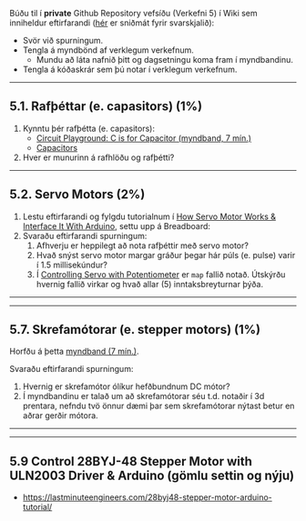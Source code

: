 Búðu til í **private** Github Repository vefsíðu (Verkefni 5) í Wiki sem inniheldur eftirfarandi ([hér](./Verkefni5_svar_template.md) er sniðmát fyrir svarskjalið):

- Svör við spurningum.
- Tengla á myndbönd af verklegum verkefnum.
  - Mundu að láta nafnið þitt og dagsetningu koma fram í myndbandinu.
- Tengla á kóðaskrár sem þú notar í verklegum verkefnum.

---

## 5.1. Rafþéttar (e. capasitors) (1%)

1. Kynntu þér rafþétta (e. capasitors):
   - [Circuit Playground: C is for Capacitor (myndband, 7 mín.)](https://learn.adafruit.com/circuit-playground-c-is-for-capacitor/video)
   - [Capacitors](https://www.instructables.com/lesson/Capacitors-2/)
1. Hver er munurinn á rafhlöðu og rafþétti?

---

## 5.2. Servo Motors (2%)

1. Lestu eftirfarandi og fylgdu tutorialnum í [How Servo Motor Works & Interface It With Arduino](https://lastminuteengineers.com/servo-motor-arduino-tutorial/),  settu upp á Breadboard:
2. Svaraðu eftirfarandi spurningum:
    1. Afhverju er heppilegt að nota rafþéttir með servo motor?
    2. Hvað snýst servo motor margar gráður þegar hár púls (e. pulse) varir í 1.5 millisekúndur?
    3. Í [Controlling Servo with Potentiometer](https://lastminuteengineers.com/servo-motor-arduino-tutorial/#controlling-servo-with-a-potentiometer) er ```map``` fallið notað. Útskýrðu hvernig fallið virkar og hvað allar (5) inntaksbreyturnar þýða.

---


---

## 5.7. Skrefamótorar (e. stepper motors) (1%)

Horfðu á þetta [myndband (7 mín.)](https://youtu.be/bkqoKWP4Oy4).

Svaraðu eftirfarandi spurningum:

 1. Hvernig er skrefamótor ólíkur hefðbundnum DC mótor?
 2. Í myndbandinu er talað um að skrefamótorar séu t.d. notaðir í 3d prentara, nefndu tvö önnur dæmi þar sem skrefamótorar nýtast betur en aðrar gerðir mótora.

---


---

## 5.9 Control 28BYJ-48 Stepper Motor with ULN2003 Driver & Arduino (gömlu settin og nýju)
- https://lastminuteengineers.com/28byj48-stepper-motor-arduino-tutorial/



